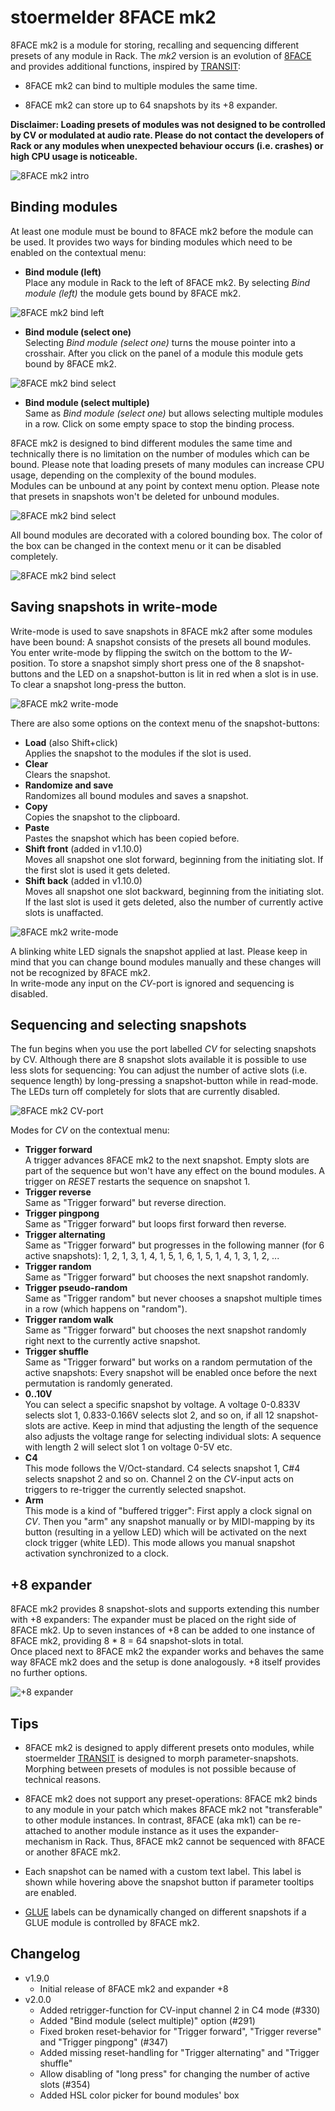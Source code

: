 # stoermelder 8FACE mk2

8FACE mk2 is a module for storing, recalling and sequencing different presets of any module in Rack. The _mk2_ version is an evolution of [8FACE](EightFace.md) and provides additional functions, inspired by [TRANSIT](./Transit.md):

- 8FACE mk2 can bind to multiple modules the same time.

- 8FACE mk2 can store up to 64 snapshots by its +8 expander.

**Disclaimer: Loading presets of modules was not designed to be controlled by CV or modulated at audio rate. Please do not contact the developers of Rack or any modules when unexpected behaviour occurs (i.e. crashes) or high CPU usage is noticeable.**

![8FACE mk2 intro](./EightFaceMk2-intro.gif)

## Binding modules

At least one module must be bound to 8FACE mk2 before the module can be used. It provides two ways for binding modules which need to be enabled on the contextual menu:

- **Bind module (left)**  
  Place any module in Rack to the left of 8FACE mk2. By selecting _Bind module (left)_ the module gets bound by 8FACE mk2.

![8FACE mk2 bind left](./EightFaceMk2-bind-left.gif)

- **Bind module (select one)**  
  Selecting _Bind module (select one)_ turns the mouse pointer into a crosshair. After you click on the panel of a module this module gets bound by 8FACE mk2.

![8FACE mk2 bind select](./EightFaceMk2-bind-select.gif)

- **Bind module (select multiple)**  
  Same as _Bind module (select one)_ but allows selecting multiple modules in a row. Click on some empty space to stop the binding process.

8FACE mk2 is designed to bind different modules the same time and technically there is no limitation on the number of modules which can be bound. Please note that loading presets of many modules can increase CPU usage, depending on the complexity of the bound modules.  
Modules can be unbound at any point by context menu option. Please note that presets in snapshots won't be deleted for unbound modules.

![8FACE mk2 bind select](./EightFaceMk2-unbind.gif)

All bound modules are decorated with a colored bounding box. The color of the box can be changed in the context menu or it can be disabled completely.

![8FACE mk2 bind select](./EightFaceMk2-box.gif)

## Saving snapshots in write-mode 

Write-mode is used to save snapshots in 8FACE mk2 after some modules have been bound: A snapshot consists of the presets all bound modules. You enter write-mode by flipping the switch on the bottom to the _W_-position. To store a snapshot simply short press one of the 8 snapshot-buttons and the LED on a snapshot-button is lit in red when a slot is in use. To clear a snapshot long-press the button. 

![8FACE mk2 write-mode](./EightFaceMk2-write.gif)

There are also some options on the context menu of the snapshot-buttons:

- **Load** (also Shift+click)  
  Applies the snapshot to the modules if the slot is used.
- **Clear**  
  Clears the snapshot.
- **Randomize and save**  
  Randomizes all bound modules and saves a snapshot.
- **Copy**  
  Copies the snapshot to the clipboard.
- **Paste**  
  Pastes the snapshot which has been copied before.
- **Shift front** (added in v1.10.0)  
  Moves all snapshot one slot forward, beginning from the initiating slot. If the first slot is used it gets deleted.
- **Shift back** (added in v1.10.0)  
  Moves all snapshot one slot backward, beginning from the initiating slot. If the last slot is used it gets deleted, also the number of currently active slots is unaffacted.

![8FACE mk2 write-mode](./EightFaceMk2-write-context.gif)

A blinking white LED signals the snapshot applied at last. Please keep in mind that you can change bound modules manually and these changes will not be recognized by 8FACE mk2.  
In write-mode any input on the _CV_-port is ignored and sequencing is disabled.

## Sequencing and selecting snapshots

The fun begins when you use the port labelled _CV_ for selecting snapshots by CV. Although there are 8 snapshot slots available it is possible to use less slots for sequencing: You can adjust the number of active slots (i.e. sequence length) by long-pressing a snapshot-button while in read-mode. The LEDs turn off completely for slots that are currently disabled.

![8FACE mk2 CV-port](./EightFaceMk2-sel.gif)

Modes for _CV_ on the contextual menu:

- **Trigger forward**  
  A trigger advances 8FACE mk2 to the next snapshot. Empty slots are part of the sequence but won't have any effect on the bound modules. A trigger on _RESET_ restarts the sequence on snapshot 1.
- **Trigger reverse**  
  Same as "Trigger forward" but reverse direction.
- **Trigger pingpong**  
  Same as "Trigger forward" but loops first forward then reverse.
- **Trigger alternating**  
  Same as "Trigger forward" but progresses in the following manner (for 6 active snapshots): 1, 2, 1, 3, 1, 4, 1, 5, 1, 6, 1, 5, 1, 4, 1, 3, 1, 2, ...
- **Trigger random**  
  Same as "Trigger forward" but chooses the next snapshot randomly.
- **Trigger pseudo-random**   
  Same as "Trigger random" but never chooses a snapshot multiple times in a row (which happens on "random").
- **Trigger random walk**  
  Same as "Trigger forward" but chooses the next snapshot randomly right next to the currently active snapshot.
- **Trigger shuffle**  
  Same as "Trigger forward" but works on a random permutation of the active snapshots: Every snapshot will be enabled once before the next permutation is randomly generated.
- **0..10V**  
  You can select a specific snapshot by voltage. A voltage 0-0.833V selects slot 1, 0.833-0.166V selects slot 2, and so on, if all 12 snapshot-slots are active. Keep in mind that adjusting the length of the sequence also adjusts the voltage range for selecting individual slots: A sequence with length 2 will select slot 1 on voltage 0-5V etc.
- **C4**  
  This mode follows the V/Oct-standard. C4 selects snapshot 1, C#4 selects snapshot 2 and so on. Channel 2 on the _CV_-input acts on triggers to re-trigger the currently selected snapshot.
- **Arm**  
  This mode is a kind of "buffered trigger": First apply a clock signal on _CV_. Then you "arm" any snapshot manually or by MIDI-mapping by its button (resulting in a yellow LED) which will be activated on the next clock trigger (white LED). This mode allows you manual snapshot activation synchronized to a clock.

## +8 expander

8FACE mk2 provides 8 snapshot-slots and supports extending this number with +8 expanders: The expander must be placed on the right side of 8FACE mk2. Up to seven instances of +8 can be added to one instance of 8FACE mk2, providing 8 * 8 = 64 snapshot-slots in total.  
Once placed next to 8FACE mk2 the expander works and behaves the same way 8FACE mk2 does and the setup is done analogously. +8 itself provides no further options.

![+8 expander](./EightFaceMk2-8.gif)

## Tips

- 8FACE mk2 is designed to apply different presets onto modules, while stoermelder [TRANSIT](./Transit.md) is designed to morph parameter-snapshots. Morphing between presets of modules is not possible because of technical reasons.

- 8FACE mk2 does not support any preset-operations: 8FACE mk2 binds to any module in your patch which makes 8FACE mk2 not "transferable" to other module instances. In contrast, 8FACE (aka mk1) can be re-attached to another module instance as it uses the expander-mechanism in Rack. Thus, 8FACE mk2 cannot be sequenced with 8FACE or another 8FACE mk2.

- Each snapshot can be named with a custom text label. This label is shown while hovering above the snapshot button if parameter tooltips are enabled.

- [GLUE](./Glue.md) labels can be dynamically changed on different snapshots if a GLUE module is controlled by 8FACE mk2.

## Changelog

- v1.9.0
    - Initial release of 8FACE mk2 and expander +8
- v2.0.0
    - Added retrigger-function for CV-input channel 2 in C4 mode (#330)
    - Added "Bind module (select multiple)" option (#291)
    - Fixed broken reset-behavior for "Trigger forward", "Trigger reverse" and "Trigger pingpong" (#347)
    - Added missing reset-handling for "Trigger alternating" and "Trigger shuffle"
    - Allow disabling of "long press" for changing the number of active slots (#354)
    - Added HSL color picker for bound modules' box